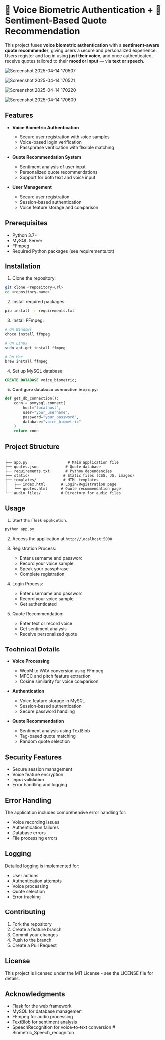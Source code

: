 # 🔐 Voice Biometric Authentication + 🎯 Sentiment-Based Quote Recommendation

This project fuses **voice biometric authentication** with a **sentiment-aware quote recommender**, giving users a secure and personalized experience. Users register and log in using **just their voice**, and once authenticated, receive quotes tailored to their **mood or input** — via **text or speech**.

![Screenshot 2025-04-14 170507](https://github.com/user-attachments/assets/7b83b6d3-ec88-4dd2-bef0-8ca35fcc81bf)

![Screenshot 2025-04-14 170521](https://github.com/user-attachments/assets/237e2d2f-8ecc-4247-a167-fe87e7e297f7)

![Screenshot 2025-04-14 170220](https://github.com/user-attachments/assets/3c15cc15-d53e-41b4-a319-45f60138b9a2)

![Screenshot 2025-04-14 170609](https://github.com/user-attachments/assets/c3a033f9-370a-41bc-bfc6-816b449acb2a)

## Features

- **Voice Biometric Authentication**
  - Secure user registration with voice samples
  - Voice-based login verification
  - Passphrase verification with flexible matching

- **Quote Recommendation System**
  - Sentiment analysis of user input
  - Personalized quote recommendations
  - Support for both text and voice input

- **User Management**
  - Secure user registration
  - Session-based authentication
  - Voice feature storage and comparison

## Prerequisites

- Python 3.7+
- MySQL Server
- FFmpeg
- Required Python packages (see requirements.txt)

## Installation

1. Clone the repository:
```bash
git clone <repository-url>
cd <repository-name>
```

2. Install required packages:
```bash
pip install -r requirements.txt
```

3. Install FFmpeg:
```bash
# On Windows
choco install ffmpeg

# On Linux
sudo apt-get install ffmpeg

# On Mac
brew install ffmpeg
```

4. Set up MySQL database:
```sql
CREATE DATABASE voice_biometric;
```

5. Configure database connection in `app.py`:
```python
def get_db_connection():
    conn = pymysql.connect(
        host="localhost",
        user="your_username",
        password="your_password",
        database="voice_biometric"
    )
    return conn
```

## Project Structure

```
.
├── app.py                  # Main application file
├── quotes.json            # Quote database
├── requirements.txt       # Python dependencies
├── static/               # Static files (CSS, JS, images)
├── templates/            # HTML templates
│   ├── index.html       # Login/Registration page
│   └── quotes.html      # Quote recommendation page
└── audio_files/         # Directory for audio files
```

## Usage

1. Start the Flask application:
```bash
python app.py
```

2. Access the application at `http://localhost:5000`

3. Registration Process:
   - Enter username and password
   - Record your voice sample
   - Speak your passphrase
   - Complete registration

4. Login Process:
   - Enter username and password
   - Record your voice sample
   - Get authenticated

5. Quote Recommendation:
   - Enter text or record voice
   - Get sentiment analysis
   - Receive personalized quote

## Technical Details

- **Voice Processing**
  - WebM to WAV conversion using FFmpeg
  - MFCC and pitch feature extraction
  - Cosine similarity for voice comparison

- **Authentication**
  - Voice feature storage in MySQL
  - Session-based authentication
  - Secure password handling

- **Quote Recommendation**
  - Sentiment analysis using TextBlob
  - Tag-based quote matching
  - Random quote selection

## Security Features

- Secure session management
- Voice feature encryption
- Input validation
- Error handling and logging

## Error Handling

The application includes comprehensive error handling for:
- Voice recording issues
- Authentication failures
- Database errors
- File processing errors

## Logging

Detailed logging is implemented for:
- User actions
- Authentication attempts
- Voice processing
- Quote selection
- Error tracking

## Contributing

1. Fork the repository
2. Create a feature branch
3. Commit your changes
4. Push to the branch
5. Create a Pull Request

## License

This project is licensed under the MIT License - see the LICENSE file for details.

## Acknowledgments

- Flask for the web framework
- MySQL for database management
- FFmpeg for audio processing
- TextBlob for sentiment analysis
- SpeechRecognition for voice-to-text conversion # Biometric_Speech_recogniton

